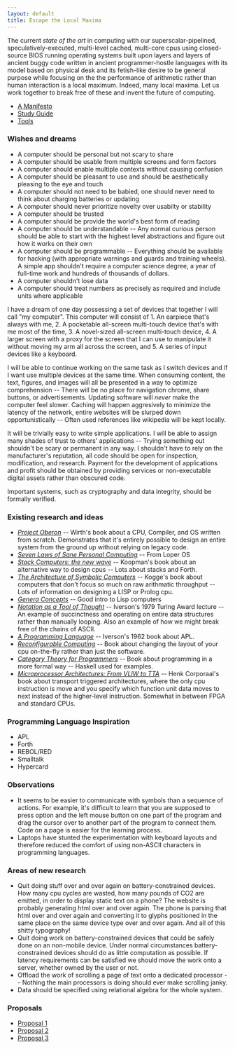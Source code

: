 ```yaml
---
layout: default
title: Escape the Local Maxima
---
```


The current *state of the art* in computing with our superscalar-pipelined, speculatively-executed, multi-level cached, multi-core cpus using closed-source BIOS running operating systems built upon layers and layers of ancient buggy code written in ancient programmer-hostle languages with its model based on physical desk and its fetish-like desire to be general purpose while focusing on the the performance of arithmetic rather than human interaction is a local maximum. Indeed, many local maxima. Let us work together to break free of these and invent the future of computing.

* [A Manifesto](day_two_manifesto)
* [Study Guide](study)
* [Tools](tools)

### Wishes and dreams

* A computer should be personal but not scary to share
* A computer should be usable from multiple screens and form factors
* A computer should enable multiple contexts without causing confusion
* A computer should be pleasant to use and should be aesthetically pleasing to the eye and touch
* A computer should not need to be babied, one should never need to think about charging batteries or updating
* A computer should never prioritize novelty over usabilty or stability
* A computer should be trusted
* A computer should be provide the world's best form of reading
* A computer should be understandable -- Any normal curious person should be able to start with the highest level abstractions and figure out how it works on their own
* A computer should be programmable -- Everything should be available
  for hacking (with appropriate warnings and guards and training
  wheels). A simple app shouldn't require a computer science degree, a
  year of full-time work and hundreds of thousands of dollars.
* A computer shouldn't lose data
* A computer should treat numbers as precisely as required and include units where applicable

I have a dream of one day possessing a set of devices that together I will call "my computer". This computer will consist of 1. An earpiece that's always with me, 2. A pocketable all-screen multi-touch device that's with me most of the time, 3. A novel-sized all-screen multi-touch device, 4. A larger screen with a proxy for the screen that I can use to manipulate it without moving my arm all across the screen, and 5. A series of input devices like a keyboard.

I will be able to continue working on the same task as I switch devices and if I want use multiple devices at the same time. When consuming content, the text, figures, and images will all be presented in a way to optimize comprehension -- There will be no place for navigation chrome, share buttons, or advertisements. Updating software will *never* make the computer feel slower. Caching will happen aggresively to minimize the latency of the network, entire websites will be slurped down opportunistically -- Often used references like wikipedia will be kept locally.

It will be trivially easy to write simple applications. I will be able to assign many shades of trust to others' applications -- Trying something out shouldn't be scary or permanent in any way. I shouldn't have to rely on the manufacturer's reputation, all code should be open for inspection, modification, and research. Payment for the development of applications and profit should be obtained by providing services or non-executable digital assets rather than obscured code.

Important systems, such as cryptography and data integrity, should be formally verified.

### Existing research and ideas

* [*Project Oberon*](http://www.projectoberon.com) -- Wirth's book about a CPU, Compiler, and OS written from scratch. Demonstrates that it's entirely possible to design an entire system from the ground up without relying on legacy code.
* [*Seven Laws of Sane Personal Computing*](http://www.loper-os.org/?p=284) -- From Loper OS
* [*Stack Computers: the new wave*](https://users.ece.cmu.edu/~koopman/stack_computers/index.html) -- Koopman's book about an alternative way to design cpus -- Lots about stacks and Forth.
*
  [*The Architecture of Symbolic Computers*](https://www.amazon.com/Architecture-Computers-Mcgraw-Hill-Supercomputing-Processing/dp/0070355967/) -- Kogge's book about computers that don't focus so much on raw arithmatic throughput -- Lots of information on designing a LISP or Prolog cpu.
* [*Genera Concepts*](http://bitsavers.trailing-edge.com/pdf/symbolics/software/genera_8/Genera_Concepts.pdf) -- Good intro to Lisp computers
* [*Notation as a Tool of Thought*](http://www.eecg.toronto.edu/~jzhu/csc326/readings/iverson.pdf) -- Iverson's 1979 Turing Award lecture -- An example of succinctness and operating on entire data structures rather than manually looping. Also an example of how we might break free of the chains of ASCII.
* [*A Programming Language*](http://www.softwarepreservation.org/projects/apl/Books/APROGRAMMING%20LANGUAGE) -- Iverson's 1962 book about APL.
* [*Reconfigurable Computing*](https://www.amazon.com/Reconfigurable-Computing-Practice-FPGA-Based-Computation/dp/0123705223) -- Book about changing the layout of your cpu on-the-fly rather than just the software. 
* [*Category Theory for Programmers*](https://github.com/hmemcpy/milewski-ctfp-pdf) -- Book about programming in a more formal way -- Haskell used for examples.
* [*Microprocessor Architectures: From VLIW to TTA*](https://www.wiley.com/en-us/Microprocessor+Architectures%3A+From+VLIW+to+TTA-p-9780471971573) -- Henk Corporaal's book about transport triggered architectures, where the only cpu instruction is move and you specify which function unit data moves to next instead of the higher-level instruction. Somewhat in between FPGA and standard CPUs.

### Programming Language Inspiration

* APL
* Forth
* REBOL/RED
* Smalltalk
* Hypercard

### Observations

* It seems to be easier to communicate with symbols than a sequence of actions. For example, it's difficult to learn that you are supposed to press option and the left mouse button on one part of the program and drag the cursor over to another part of the program to connect them. Code on a page is easier for the learning process.
* Laptops have stunted the experimentation with keyboard layouts and therefore reduced the comfort of using non-ASCII characters in programming languages. 

### Areas of new research

* Quit doing stuff over and over again on battery-constrained devices. How many cpu cycles are wasted, how many pounds of CO2 are emitted, in order to display static text on a phone? The website is probably generating html over and over again. The phone is parsing that html over and over again and converting it to glyphs positioned in the same place on the same device type over and over again. And all of this shitty typography!
* Quit doing work on battery-constrained devices that could be safely done on an non-mobile device. Under normal circumstances battery-constrained devices should do as little computation as possible. If latency requirements can be satisfied we should move the work onto a server, whether owned by the user or not.
* Offload the work of scrolling a page of text onto a dedicated processor -- Nothing the main processors is doing should ever make scrolling janky.
* Data should be specified using relational algebra for the whole system.

### Proposals

* [Proposal 1](proposal_001)
* [Proposal 2](proposal_002)
* [Proposal 3](proposal_003)
